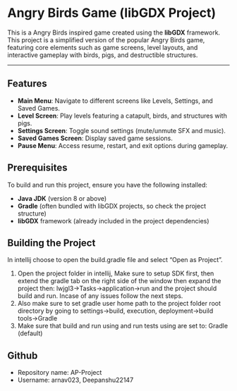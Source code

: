 # Angry Birds Game (libGDX Project)

This is a Angry Birds inspired game created using the **libGDX** framework. This project is a simplified version of the popular Angry Birds game, featuring core elements such as game screens, level layouts, and interactive gameplay with birds, pigs, and destructible structures.

---

## Features

- **Main Menu**: Navigate to different screens like Levels, Settings, and Saved Games.
- **Level Screen**: Play levels featuring a catapult, birds, and structures with pigs.
- **Settings Screen**: Toggle sound settings (mute/unmute SFX and music).
- **Saved Games Screen**: Display saved game sessions.
- **Pause Menu**: Access resume, restart, and exit options during gameplay.

## Prerequisites

To build and run this project, ensure you have the following installed:

- **Java JDK** (version 8 or above)
- **Gradle** (often bundled with libGDX projects, so check the project structure)
- **libGDX** framework (already included in the project dependencies)

## Building the Project
In intellij choose to open the build.gradle file and select “Open as Project”.
1. Open the project folder in intellij, Make sure to setup SDK first, then extend the gradle tab on the right side of the window then expand the project then: lwjgl3->Tasks->application->run and the project should build and run. Incase of any issues follow the next steps.
2. Also make sure to set gradle user home path to the project folder root directory by going to settings->build, execution, deployment->build tools->Gradle
3. Make sure that build and run using and run tests using are set to: Gradle (default)

## Github
- Repository name: AP-Project
- Username: arnav023, Deepanshu22147
